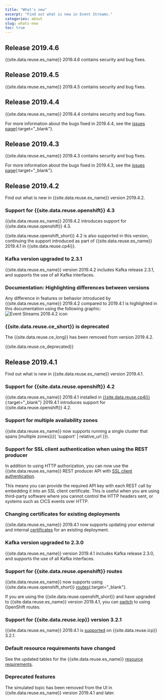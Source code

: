 ```yaml
---
title: "What's new"
excerpt: "Find out what is new in Event Streams."
categories: about
slug: whats-new
toc: true
---
```


## Release 2019.4.6

{{site.data.reuse.es_name}} 2019.4.6 contains security and bug fixes.
## Release 2019.4.5

{{site.data.reuse.es_name}} 2019.4.5 contains security and bug fixes.

## Release 2019.4.4

{{site.data.reuse.es_name}} 2019.4.4 contains security and bug fixes.

For more information about the bugs fixed in 2019.4.4, see the [issues page](https://github.com/IBM/event-streams/issues?utf8=%E2%9C%93&q=is:issue+label:bug+label:2019.4.4){:target="_blank"}.

## Release 2019.4.3

{{site.data.reuse.es_name}} 2019.4.3 contains security and bug fixes.

For more information about the bugs fixed in 2019.4.3, see the [issues page](https://github.com/IBM/event-streams/issues?utf8=%E2%9C%93&q=is:issue+label:bug+label:2019.4.3){:target="_blank"}.

## Release 2019.4.2

Find out what is new in {{site.data.reuse.es_name}} version 2019.4.2.

### Support for {{site.data.reuse.openshift}} 4.3

{{site.data.reuse.es_name}} 2019.4.2 introduces support for {{site.data.reuse.openshift}} 4.3.

{{site.data.reuse.openshift_short}} 4.2 is also supported in this version, continuing the support introduced as part of {{site.data.reuse.es_name}} 2019.4.1 in {{site.data.reuse.cp4i}}.

### Kafka version upgraded to 2.3.1

{{site.data.reuse.es_name}} version 2019.4.2 includes Kafka release 2.3.1, and supports the use of all Kafka interfaces.

### Documentation: Highlighting differences between versions

Any difference in features or behavior introduced by {{site.data.reuse.es_name}} 2019.4.2 compared to 2019.4.1 is highlighted in this documentation using the following graphic: ![Event Streams 2019.4.2 icon](../../../images/2019.4.2.svg "In Event Streams 2019.4.2.")

### {{site.data.reuse.ce_short}} is deprecated

The {{site.data.reuse.ce_long}} has been removed from version 2019.4.2.

{{site.data.reuse.ce_deprecated}}


## Release 2019.4.1

Find out what is new in {{site.data.reuse.es_name}} version 2019.4.1.

### Support for {{site.data.reuse.openshift}} 4.2

{{site.data.reuse.es_name}} 2019.4.1 installed in [{{site.data.reuse.cp4i}}](https://www.ibm.com/support/knowledgecenter/SSGT7J_19.4/welcome.html){:target="_blank"} 2019.4.1 introduces support for {{site.data.reuse.openshift}} 4.2.

### Support for multiple availability zones

{{site.data.reuse.es_name}} now supports running a single cluster that spans [multiple zones]({{ 'support' | relative_url }}).

### Support for SSL client authentication when using the REST producer

In addition to using HTTP authorization, you can now use the {{site.data.reuse.es_name}} REST producer API with [SSL client authentication](../../connecting/rest-api/).

This means you can provide the required API key with each REST call by embedding it into an SSL client certificate. This is useful when you are using third-party software where you cannot control the HTTP headers sent, or systems such as CICS events over HTTP.

### Changing certificates for existing deployments

{{site.data.reuse.es_name}} 2019.4.1 now supports updating your external and internal [certificates](../../security/updating-certificates/) for an existing deployment.

### Kafka version upgraded to 2.3.0

{{site.data.reuse.es_name}} version 2019.4.1 includes Kafka release 2.3.0, and supports the use of all Kafka interfaces.

### Support for {{site.data.reuse.openshift}} routes

{{site.data.reuse.es_name}} now supports using {{site.data.reuse.openshift_short}} [routes](https://docs.openshift.com/container-platform/3.11/architecture/networking/routes.html){:target="_blank"}.

If you are using the {{site.data.reuse.openshift_short}} and have upgraded to {{site.data.reuse.es_name}} version 2019.4.1, you can [switch](../../installing/upgrading/#switch-to-routes) to using OpenShift routes.

### Support for {{site.data.reuse.icp}} version 3.2.1

{{site.data.reuse.es_name}} 2019.4.1 is [supported](../../installing/prerequisites/#container-environment) on {{site.data.reuse.icp}} 3.2.1.

### Default resource requirements have changed

See the updated tables for the {{site.data.reuse.es_name}} [resource requirements](../../installing/prerequisites/#helm-resource-requirements).

### Deprecated features

The simulated topic has been removed from the UI in {{site.data.reuse.es_name}} version 2019.4.1 and later.
